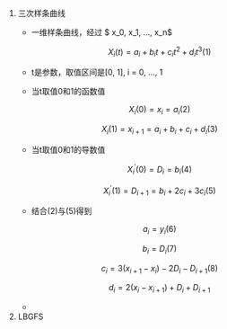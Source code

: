 1. 三次样条曲线
   * 一维样条曲线，经过 $ x_0, x_1, ..., x_n$

     $$
     X_{i}(t) = a_i + b_i t + c_i t^2 + d_i t^3 (1)
     $$
   * t是参数，取值区间是[0, 1], i = 0, ..., 1
   * 当t取值0和1的函数值

     $$
     X_i(0) = x_i = a_i (2)
     $$

     $$
     X_i(1) = x_{i+1} = a_i + b_i + c_i + d_i (3)
     $$
   * 当t取值0和1的导数值

     $$
     X_{i}^{'}(0) = D_i = b_i (4)
     $$

     $$
     X_i^{'}(1) = D_{i+1} = b_i + 2c_i + 3c_i (5)
     $$
   * 结合(2)与(5)得到

     $$
     a_i = y_i (6)
     $$

     $$
     b_i = D_i (7)
     $$

     $$
     c_i = 3(x_{i+1} - x_i) - 2D_i -D_{i+1} (8)
     $$

     $$
     d_i = 2 (x_i - x_{i+1}) + D_i + D_{i+1}
     $$
   * 
2. LBGFS
